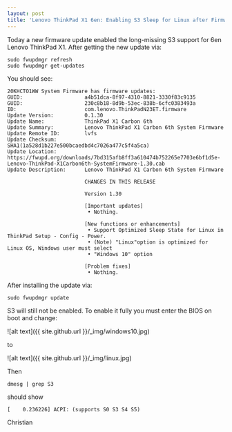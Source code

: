 ```yaml
---
layout: post
title: 'Lenovo ThinkPad X1 6en: Enabling S3 Sleep for Linux after Firmware Update'
---
```


Today a new firmware update enabled the long-missing S3 support for 6en Lenovo
ThinkPad X1. After getting the new update via:

```
sudo fwupdmgr refresh
sudo fwupdmgr get-updates
```

You should see:

```
20KHCTO1WW System Firmware has firmware updates:
GUID:                    a4b51dca-8f97-4310-8821-3330f83c9135
GUID:                    230c8b18-8d9b-53ec-838b-6cfc0383493a
ID:                      com.lenovo.ThinkPadN23ET.firmware
Update Version:          0.1.30
Update Name:             ThinkPad X1 Carbon 6th
Update Summary:          Lenovo ThinkPad X1 Carbon 6th System Firmware
Update Remote ID:        lvfs
Update Checksum:         SHA1(1a528d1b227e500bcaedbd4c7026a477c5f4a5ca)
Update Location:         https://fwupd.org/downloads/7bd315afb8ff3a610474b752265e7703e6bf1d5e-Lenovo-ThinkPad-X1Carbon6th-SystemFirmware-1.30.cab
Update Description:      Lenovo ThinkPad X1 Carbon 6th System Firmware
                         
                         CHANGES IN THIS RELEASE
                         
                         Version 1.30
                         
                         [Important updates]
                          • Nothing.
                         
                         [New functions or enhancements]
                          • Support Optimized Sleep State for Linux in ThinkPad Setup - Config - Power.
                          • (Note) "Linux"option is optimized for Linux OS, Windows user must select
                          • "Windows 10" option
                         
                         [Problem fixes]
                          • Nothing.
```

After installing the update via:

```
sudo fwupdmgr update
```

S3 will still not be enabled. To enable it fully you must enter the BIOS on
boot and change:

![alt text]({{ site.github.url }}/_img/windows10.jpg)

to

![alt text]({{ site.github.url }}/_img/linux.jpg)

Then

```
dmesg | grep S3
```

should show

```
[    0.236226] ACPI: (supports S0 S3 S4 S5)
```

Christian
